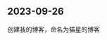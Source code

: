 ## 2023-09-26  
创建我的博客，命名为猫星的博客  
<SiteInfo name="猫星的博客 " url="https://sakura0213.github.io" preview="/images/猫星的博客" />
